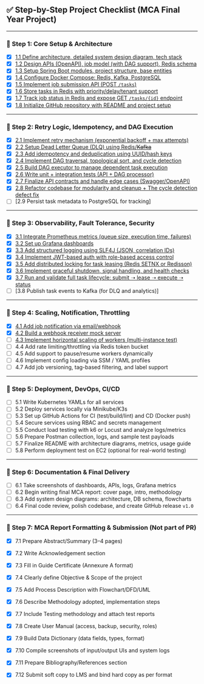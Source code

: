 ## ✅ Step-by-Step Project Checklist (MCA Final Year Project)

---

### 🔹 Step 1: Core Setup & Architecture
- [x] [1.1 Define architecture, detailed system design diagram, tech stack](https://github.com/mrajkishor/Distributed-Task-Scheduler/issues/29)  
- [x] [1.2 Design APIs (OpenAPI), job model (with DAG support), Redis schema](https://github.com/mrajkishor/Distributed-Task-Scheduler/issues/31)  
- [x] [1.3 Setup Spring Boot modules, project structure, base entities](https://github.com/mrajkishor/Distributed-Task-Scheduler/issues/56)  
- [x] [1.4 Configure Docker Compose: Redis, Kafka, PostgreSQL](https://github.com/mrajkishor/Distributed-Task-Scheduler/issues/58)  
- [x] [1.5 Implement job submission API (POST `/tasks`)](https://github.com/mrajkishor/Distributed-Task-Scheduler/issues/60)  
- [x] [1.6 Store tasks in Redis with priority/delay/tenant support](https://github.com/mrajkishor/Distributed-Task-Scheduler/issues/62)  
- [x] [1.7 Track job status in Redis and expose GET `/tasks/{id}` endpoint](https://github.com/mrajkishor/Distributed-Task-Scheduler/issues/64)
- [x] [1.8 Initialize GitHub repository with README and project setup](https://github.com/mrajkishor/Distributed-Task-Scheduler/issues/66)  

---

### 🔹 Step 2: Retry Logic, Idempotency, and DAG Execution
- [x] [2.1 Implement retry mechanism (exponential backoff + max attempts)](https://github.com/mrajkishor/Distributed-Task-Scheduler/issues/68)  
- [x] [2.2 Setup Dead Letter Queue (DLQ) using Redis/~~Kafka~~](https://github.com/mrajkishor/Distributed-Task-Scheduler/issues/70)  
- [x] [2.3 Add idempotency and deduplication using UUID/hash keys](https://github.com/mrajkishor/Distributed-Task-Scheduler/issues/72)  
- [x] [2.4 Implement DAG traversal, topological sort, and cycle detection](https://github.com/mrajkishor/Distributed-Task-Scheduler/issues/74)  
- [x] [2.5 Build DAG executor to manage dependent task execution](https://github.com/mrajkishor/Distributed-Task-Scheduler/issues/76)  
- [x] [2.6 Write unit + integration tests (API + DAG processor)](https://github.com/mrajkishor/Distributed-Task-Scheduler/issues/78)  
- [x] [2.7 Finalize API contracts and handle edge cases (Swagger/OpenAPI)](https://github.com/mrajkishor/Distributed-Task-Scheduler/issues/79)  
- [x] [2.8 Refactor codebase for modularity and cleanup + The cycle detection defect fix](https://github.com/mrajkishor/Distributed-Task-Scheduler/issues/81)  
- [ ] [2.9 Persist task metadata to PostgreSQL for tracking]

---

### 🔹 Step 3: Observability, Fault Tolerance, Security
- [x] [3.1 Integrate Prometheus metrics (queue size, execution time, failures)](https://github.com/mrajkishor/Distributed-Task-Scheduler/issues/83)  
- [x] [3.2 Set up Grafana dashboards](https://github.com/mrajkishor/Distributed-Task-Scheduler/issues/85)  
- [x] [3.3 Add structured logging using SLF4J (JSON, correlation IDs)](https://github.com/mrajkishor/Distributed-Task-Scheduler/issues/87)  
- [x] [3.4 Implement JWT-based auth with role-based access control](https://github.com/mrajkishor/Distributed-Task-Scheduler/issues/89)  
- [x] [3.5 Add distributed locking for task leasing (Redis SETNX or Redisson)](https://github.com/mrajkishor/Distributed-Task-Scheduler/issues/91)  
- [x] [3.6 Implement graceful shutdown, signal handling, and health checks](https://github.com/mrajkishor/Distributed-Task-Scheduler/issues/93)  
- [x] [3.7 Run and validate full task lifecycle: submit ➝ lease ➝ execute ➝ status](https://github.com/mrajkishor/Distributed-Task-Scheduler/issues/95)  
- [ ] [3.8 Publish task events to Kafka (for DLQ and analytics)]

---

### 🔹 Step 4: Scaling, Notification, Throttling
- [x] [4.1 Add job notification via email/webhook](https://github.com/mrajkishor/Distributed-Task-Scheduler/issues/97)  
- [x] [4.2 Build a webhook receiver mock server](https://github.com/mrajkishor/Distributed-Task-Scheduler/issues/99)  
- [ ] [4.3 Implement horizontal scaling of workers (multi-instance test)](https://github.com/mrajkishor/Distributed-Task-Scheduler/issues/101)  
- [ ] 4.4 Add rate limiting/throttling via Redis token bucket  
- [ ] 4.5 Add support to pause/resume workers dynamically  
- [ ] 4.6 Implement config loading via SSM / YAML profiles  
- [ ] 4.7 Add job versioning, tag-based filtering, and label support  

---

### 🔹 Step 5: Deployment, DevOps, CI/CD
- [ ] 5.1 Write Kubernetes YAMLs for all services  
- [ ] 5.2 Deploy services locally via Minikube/K3s  
- [ ] 5.3 Set up GitHub Actions for CI (test/build/lint) and CD (Docker push)  
- [ ] 5.4 Secure services using RBAC and secrets management  
- [ ] 5.5 Conduct load testing with k6 or Locust and analyze logs/metrics  
- [ ] 5.6 Prepare Postman collection, logs, and sample test payloads  
- [ ] 5.7 Finalize README with architecture diagrams, metrics, usage guide  
- [ ] 5.8 Perform deployment test on EC2 (optional for real-world testing)  

---

### 🔹 Step 6: Documentation & Final Delivery
- [ ] 6.1 Take screenshots of dashboards, APIs, logs, Grafana metrics  
- [ ] 6.2 Begin writing final MCA report: cover page, intro, methodology  
- [ ] 6.3 Add system design diagrams: architecture, DB schema, flowcharts  
- [ ] 6.4 Final code review, polish codebase, and create GitHub release `v1.0`  

---

### 🔹 Step 7: MCA Report Formatting & Submission (Not part of PR)
- [x] 7.1 Prepare Abstract/Summary (3–4 pages)  
- [x] 7.2 Write Acknowledgement section  
- [x] 7.3 Fill in Guide Certificate (Annexure A format)  
- [x] 7.4 Clearly define Objective & Scope of the project  
- [x] 7.5 Add Process Description with Flowchart/DFD/UML  
- [x] 7.6 Describe Methodology adopted, implementation steps  
- [x] 7.7 Include Testing methodology and attach test reports  
- [x] 7.8 Create User Manual (access, backup, security, roles)  
- [x] 7.9 Build Data Dictionary (data fields, types, format)  
- [x] 7.10 Compile screenshots of input/output UIs and system logs  
- [x] 7.11 Prepare Bibliography/References section  
- [x] 7.12 Submit soft copy to LMS and bind hard copy as per format  

